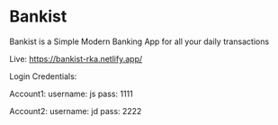 # Bankist
Bankist is a Simple Modern Banking App for all your daily transactions

Live: https://bankist-rka.netlify.app/

Login Credentials:

Account1:
username: js
pass: 1111

Account2:
username: jd
pass: 2222
  
